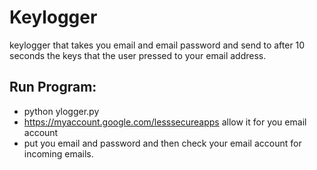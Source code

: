 # Keylogger
keylogger that takes you email and email password and send to after 10 seconds the keys that the user pressed to your email address.

## Run Program:
* python ylogger.py
* https://myaccount.google.com/lesssecureapps allow it for you email account
* put you email and password and then check your email account for incoming emails.
